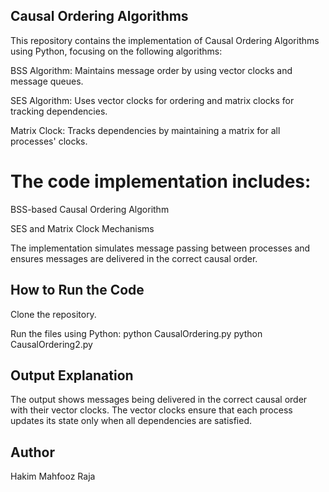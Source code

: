 ## Causal Ordering Algorithms 

This repository contains the implementation of Causal Ordering Algorithms using Python, focusing on the following algorithms:

BSS Algorithm: Maintains message order by using vector clocks and message queues.

SES Algorithm: Uses vector clocks for ordering and matrix clocks for tracking dependencies.

Matrix Clock: Tracks dependencies by maintaining a matrix for all processes' clocks.

# The code implementation includes:

BSS-based Causal Ordering Algorithm

SES and Matrix Clock Mechanisms

The implementation simulates message passing between processes and ensures messages are delivered in the correct causal order.

## How to Run the Code

Clone the repository.

Run the files using Python:
    python CausalOrdering.py
    python CausalOrdering2.py

## Output Explanation

The output shows messages being delivered in the correct causal order with their vector clocks. The vector clocks ensure that each process updates its state only when all dependencies are satisfied.

## Author

Hakim Mahfooz Raja
